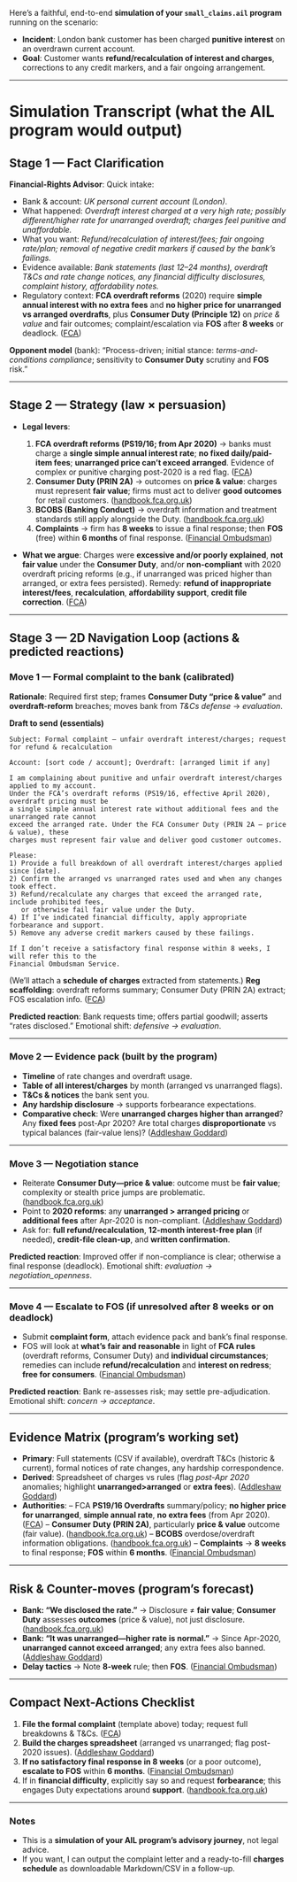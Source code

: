 Here’s a faithful, end-to-end **simulation of your `small_claims.ail` program** running on the scenario:

* **Incident**: London bank customer has been charged **punitive interest** on an overdrawn current account.
* **Goal**: Customer wants **refund/recalculation of interest and charges**, corrections to any credit markers, and a fair ongoing arrangement.

---

# Simulation Transcript (what the AIL program would output)

## Stage 1 — Fact Clarification

**Financial-Rights Advisor**: Quick intake:

* Bank & account: *UK personal current account (London)*.
* What happened: *Overdraft interest charged at a very high rate; possibly different/higher rate for unarranged overdraft; charges feel punitive and unaffordable.*
* What you want: *Refund/recalculation of interest/fees; fair ongoing rate/plan; removal of negative credit markers if caused by the bank’s failings.*
* Evidence available: *Bank statements (last 12–24 months), overdraft T&Cs and rate change notices, any financial difficulty disclosures, complaint history, affordability notes.*
* Regulatory context: **FCA overdraft reforms** (2020) require **simple annual interest with no extra fees** and **no higher price for unarranged vs arranged overdrafts**, plus **Consumer Duty (Principle 12)** on *price & value* and fair outcomes; complaint/escalation via **FOS** after **8 weeks** or deadlock. ([FCA][1])

**Opponent model** (bank): “Process-driven; initial stance: *terms-and-conditions compliance*; sensitivity to **Consumer Duty** scrutiny and **FOS** risk.”

---

## Stage 2 — Strategy (law × persuasion)

* **Legal levers**:

  1. **FCA overdraft reforms (PS19/16; from Apr 2020)** → banks must charge a **single simple annual interest rate**; **no fixed daily/paid-item fees**; **unarranged price can’t exceed arranged**. Evidence of complex or punitive charging post-2020 is a red flag. ([FCA][1])
  2. **Consumer Duty (PRIN 2A)** → outcomes on **price & value**: charges must represent **fair value**; firms must act to deliver **good outcomes** for retail customers. ([handbook.fca.org.uk][2])
  3. **BCOBS (Banking Conduct)** → overdraft information and treatment standards still apply alongside the Duty. ([handbook.fca.org.uk][3])
  4. **Complaints** → firm has **8 weeks** to issue a final response; then **FOS** (free) within **6 months** of final response. ([Financial Ombudsman][4])

* **What we argue**:
  Charges were **excessive and/or poorly explained**, **not fair value** under the **Consumer Duty**, and/or **non-compliant** with 2020 overdraft pricing reforms (e.g., if unarranged was priced higher than arranged, or extra fees persisted). Remedy: **refund of inappropriate interest/fees**, **recalculation**, **affordability support**, **credit file correction**. ([FCA][1])

---

## Stage 3 — 2D Navigation Loop (actions & predicted reactions)

### Move 1 — **Formal complaint** to the bank (calibrated)

**Rationale**: Required first step; frames **Consumer Duty “price & value”** and **overdraft-reform** breaches; moves bank from *T&Cs defense* → *evaluation*.

**Draft to send (essentials)**

```
Subject: Formal complaint – unfair overdraft interest/charges; request for refund & recalculation

Account: [sort code / account]; Overdraft: [arranged limit if any]

I am complaining about punitive and unfair overdraft interest/charges applied to my account. 
Under the FCA’s overdraft reforms (PS19/16, effective April 2020), overdraft pricing must be 
a single simple annual interest rate without additional fees and the unarranged rate cannot 
exceed the arranged rate. Under the FCA Consumer Duty (PRIN 2A – price & value), these 
charges must represent fair value and deliver good customer outcomes.

Please:
1) Provide a full breakdown of all overdraft interest/charges applied since [date].
2) Confirm the arranged vs unarranged rates used and when any changes took effect.
3) Refund/recalculate any charges that exceed the arranged rate, include prohibited fees, 
   or otherwise fail fair value under the Duty. 
4) If I’ve indicated financial difficulty, apply appropriate forbearance and support.
5) Remove any adverse credit markers caused by these failings.

If I don’t receive a satisfactory final response within 8 weeks, I will refer this to the 
Financial Ombudsman Service.
```

(We’ll attach a **schedule of charges** extracted from statements.)
**Reg scaffolding**: overdraft reforms summary; Consumer Duty (PRIN 2A) extract; FOS escalation info. ([FCA][1])

**Predicted reaction**: Bank requests time; offers partial goodwill; asserts “rates disclosed.” Emotional shift: *defensive → evaluation*.

---

### Move 2 — **Evidence pack** (built by the program)

* **Timeline** of rate changes and overdraft usage.
* **Table of all interest/charges** by month (arranged vs unarranged flags).
* **T&Cs & notices** the bank sent you.
* **Any hardship disclosure** → supports forbearance expectations.
* **Comparative check**: Were **unarranged charges higher than arranged**? Any **fixed fees** post-Apr 2020? Are total charges **disproportionate** vs typical balances (fair-value lens)? ([Addleshaw Goddard][5])

---

### Move 3 — **Negotiation stance**

* Reiterate **Consumer Duty—price & value**: outcome must be **fair value**; complexity or stealth price jumps are problematic. ([handbook.fca.org.uk][6])
* Point to **2020 reforms**: any **unarranged > arranged pricing** or **additional fees** after Apr-2020 is non-compliant. ([Addleshaw Goddard][5])
* Ask for: **full refund/recalculation**, **12-month interest-free plan** (if needed), **credit-file clean-up**, and **written confirmation**.

**Predicted reaction**: Improved offer if non-compliance is clear; otherwise a final response (deadlock). Emotional shift: *evaluation → negotiation_openness*.

---

### Move 4 — **Escalate to FOS** (if unresolved after 8 weeks or on deadlock)

* Submit **complaint form**, attach evidence pack and bank’s final response.
* FOS will look at **what’s fair and reasonable** in light of **FCA rules** (overdraft reforms, Consumer Duty) and **individual circumstances**; remedies can include **refund/recalculation** and **interest on redress**; **free for consumers**. ([Financial Ombudsman][7])

**Predicted reaction**: Bank re-assesses risk; may settle pre-adjudication. Emotional shift: *concern → acceptance*.

---

## Evidence Matrix (program’s working set)

* **Primary**: Full statements (CSV if available), overdraft T&Cs (historic & current), formal notices of rate changes, any hardship correspondence.
* **Derived**: Spreadsheet of charges vs rules (flag *post-Apr 2020* anomalies; highlight **unarranged>arranged** or **extra fees**). ([Addleshaw Goddard][5])
* **Authorities**:
  – FCA **PS19/16 Overdrafts** summary/policy; **no higher price for unarranged**, **simple annual rate**, **no extra fees** (from Apr 2020). ([FCA][1])
  – **Consumer Duty (PRIN 2A)**, particularly **price & value** outcome (fair value). ([handbook.fca.org.uk][2])
  – **BCOBS** overdose/overdraft information obligations. ([handbook.fca.org.uk][3])
  – **Complaints** → **8 weeks** to final response; **FOS** within **6 months**. ([Financial Ombudsman][4])

---

## Risk & Counter-moves (program’s forecast)

* **Bank: “We disclosed the rate.”**
  → Disclosure ≠ **fair value**; **Consumer Duty** assesses **outcomes** (price & value), not just disclosure. ([handbook.fca.org.uk][6])
* **Bank: “It was unarranged—higher rate is normal.”**
  → Since Apr-2020, **unarranged cannot exceed arranged**; any extra fees also banned. ([Addleshaw Goddard][5])
* **Delay tactics**
  → Note **8-week** rule; then **FOS**. ([Financial Ombudsman][4])

---

## Compact Next-Actions Checklist

1. **File the formal complaint** (template above) today; request full breakdowns & T&Cs. ([FCA][8])
2. **Build the charges spreadsheet** (arranged vs unarranged; flag post-2020 issues). ([Addleshaw Goddard][5])
3. **If no satisfactory final response in 8 weeks** (or a poor outcome), **escalate to FOS** within **6 months**. ([Financial Ombudsman][4])
4. If in **financial difficulty**, explicitly say so and request **forbearance**; this engages Duty expectations around **support**. ([handbook.fca.org.uk][2])

---

### Notes

* This is a **simulation of your AIL program’s advisory journey**, not legal advice.
* If you want, I can output the complaint letter and a ready-to-fill **charges schedule** as downloadable Markdown/CSV in a follow-up.

[1]: https://www.fca.org.uk/publications/policy-statements/ps19-16-high-credit-review-overdrafts?utm_source=chatgpt.com "PS19/16: High-Cost Credit Review: Overdraft policy ..."
[2]: https://handbook.fca.org.uk/handbook/prin2a?utm_source=chatgpt.com "PRIN 2A The Consumer Duty - FCA Handbook"
[3]: https://handbook.fca.org.uk/handbook/BCOBS/2/2B.html?utm_source=chatgpt.com "BCOBS 2.2B General information about overdrafts for ..."
[4]: https://www.financial-ombudsman.org.uk/consumers/how-to-complain?utm_source=chatgpt.com "How to complain"
[5]: https://www.addleshawgoddard.com/globalassets/specialisms/financial-regulation/overdrafts-client-briefing.-june-2019.pdf?utm_source=chatgpt.com "FCA FINAL RULES AND FURTHER CONSULTATION"
[6]: https://handbook.fca.org.uk/handbook/PRIN/2A/4.html?utm_source=chatgpt.com "PRIN 2A.4 Consumer Duty: retail customer outcome on price ..."
[7]: https://www.financial-ombudsman.org.uk/consumers/complaints-can-help/banking-and-payments/bank-accounts?utm_source=chatgpt.com "Bank accounts"
[8]: https://www.fca.org.uk/consumers/how-complain?utm_source=chatgpt.com "How to complain"

